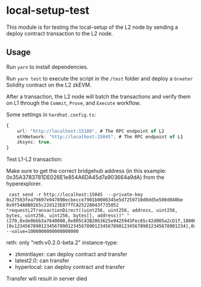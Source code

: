 # local-setup-test

This module is for testing the local-setup of the L2 node by sending a deploy contract transaction to the L2 node.

## Usage

Run `yarn` to install dependencies.

Run `yarn test` to execute the script in the `/test` folder and deploy a `Greeter` Solidity contract on the L2 zkEVM.

After a transaction, the L2 node will batch the transactions and verify them on L1 through the `Commit`, `Prove`, and `Execute` workflow.

Some settings in `hardhat.config.ts`:

```typescript
{
    url: "http://localhost:15100", # The RPC endpoint of L2
    ethNetwork: "http://localhost:15045", # The RPC endpoint of L1
    zksync: true,
}
```

Test L1-L2 transaction:

Make sure to get the correct bridgehub address (in this example: 0x35A3783781DE026E1e854A6DA45d7a903664a9dA) from the hyperexplorer.

```
 cast send -r http://localhost:15045  --private-key 0x27593fea79697e947890ecbecce7901b0008345e5d7259710d0dd5e500d040be 0x9f54A0B0265c22d123E87ffCA25228043f735052 "requestL2TransactionDirect((uint256, uint256, address, uint256, bytes, uint256, uint256, bytes[], address))" "(270,0xde0b6b3a7640000,0x005C43B2063625e9425943Fec65c42d005a2cD1f,10000000000000,"",10000000,800,[0x1234567890123456789012345678901234567890123456789012345678901234],0x005C43B2063625e9425943Fec65c42d005a2cD1f)" --value=1000000000000000000
```

reth: only "reth:v0.2.0-beta.2"
instance-type:

- zkmintlayer: can deploy contract and transfer
- latest2.0: can transfer
- hyperlocal: can deploy contract and transfer

Transfer will result in server died